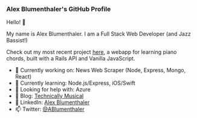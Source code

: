 ### Alex Blumenthaler's GitHub Profile  

Hello! 👋

My name is Alex Blumenthaler. I am a Full Stack Web Developer (and Jazz Bassist!)

Check out my most recent project [here](https://github.com/blumenthaler/Piano-Chords), a webapp for learning piano chords, built with a Rails API and Vanilla JavaScript.

- 🔭 Currently working on: News Web Scraper (Node, Express, Mongo, React)
- 🌱 Currently learning: Node.js/Express, iOS/Swift
- 🤔 Looking for help with: Azure
- 📝 Blog: [Technically Musical](https://blumenthaler.github.io/)
- 🤝 LinkedIn: [Alex Blumenthaler](https://www.linkedin.com/in/blumenthaler/)
- 📫 Twitter: [@ABlumenthaler](https://twitter.com/ABlumenthaler)
